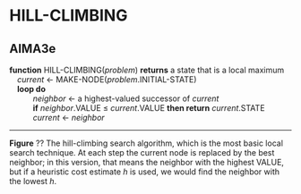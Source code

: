 # HILL-CLIMBING

## AIMA3e
__function__ HILL-CLIMBING(_problem_) __returns__ a state that is a local maximum  
&emsp;_current_ &larr; MAKE\-NODE(_problem_.INITIAL\-STATE)  
&emsp;__loop do__  
&emsp;&emsp;&emsp;_neighbor_ &larr; a highest\-valued successor of _current_  
&emsp;&emsp;&emsp;__if__ _neighbor_.VALUE &le; _current_.VALUE __then return__ _current_.STATE  
&emsp;&emsp;&emsp;_current_ &larr; _neighbor_

---
__Figure__ ?? The hill\-climbing search algorithm, which is the most basic local search technique. At each step the current node is replaced by the best neighbor; in this version, that means the neighbor with the highest VALUE, but if a heuristic cost estimate _h_ is used, we would find the neighbor with the lowest _h_.
